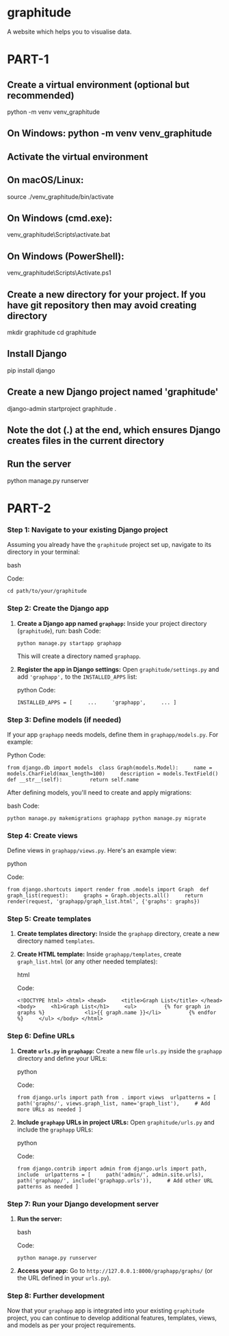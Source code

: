 

# graphitude
A website which helps you to visualise data.


# PART-1

## Create a virtual environment (optional but recommended)
python -m venv venv_graphitude
## On Windows: python -m venv venv_graphitude

## Activate the virtual environment
## On macOS/Linux:
source ./venv_graphitude/bin/activate
## On Windows (cmd.exe):
venv_graphitude\Scripts\activate.bat
## On Windows (PowerShell):
venv_graphitude\Scripts\Activate.ps1


## Create a new directory for your project. If you have git repository then may avoid creating directory
mkdir graphitude
cd graphitude


## Install Django
pip install django

## Create a new Django project named 'graphitude'
django-admin startproject graphitude .
## Note the dot (.) at the end, which ensures Django creates files in the current directory


## Run the server
python manage.py runserver



# PART-2

### Step 1: Navigate to your existing Django project

Assuming you already have the `graphitude` project set up, navigate to its directory in your terminal:

bash

Code:

`cd path/to/your/graphitude`

### Step 2: Create the Django app

1.  **Create a Django app named `graphapp`:** Inside your project directory (`graphitude`), run:
bash Code:
    
    `python manage.py startapp graphapp`
    
    This will create a directory named `graphapp`.
    
2.  **Register the app in Django settings:** Open `graphitude/settings.py` and add `'graphapp',` to the `INSTALLED_APPS` list:
    
    python
    Code:
    
    `INSTALLED_APPS = [     ...     'graphapp',     ... ]`
    

### Step 3: Define models (if needed)

If your app `graphapp` needs models, define them in `graphapp/models.py`. For example:

Python Code:

`from django.db import models  class Graph(models.Model):     name = models.CharField(max_length=100)     description = models.TextField()      def __str__(self):         return self.name`

After defining models, you'll need to create and apply migrations:

bash Code:

`python manage.py makemigrations graphapp
 python manage.py migrate`

### Step 4: Create views

Define views in `graphapp/views.py`. Here's an example view:

python

Code:

`from django.shortcuts import render from .models import Graph  def graph_list(request):     graphs = Graph.objects.all()     return render(request, 'graphapp/graph_list.html', {'graphs': graphs})`

### Step 5: Create templates

1.  **Create templates directory:** Inside the `graphapp` directory, create a new directory named `templates`.
    
2.  **Create HTML template:** Inside `graphapp/templates`, create `graph_list.html` (or any other needed templates):
    
    html
    
    Code:
    
    `<!DOCTYPE html> <html> <head>     <title>Graph List</title> </head> <body>     <h1>Graph List</h1>     <ul>         {% for graph in graphs %}             <li>{{ graph.name }}</li>         {% endfor %}     </ul> </body> </html>`
    

### Step 6: Define URLs

1.  **Create `urls.py` in `graphapp`:** Create a new file `urls.py` inside the `graphapp` directory and define your URLs:
    
    python
    
    Code:
    
    `from django.urls import path from . import views  urlpatterns = [     path('graphs/', views.graph_list, name='graph_list'),     # Add more URLs as needed ]`
    
2.  **Include `graphapp` URLs in project URLs:** Open `graphitude/urls.py` and include the `graphapp` URLs:
    
    python
    
    Code:
    
    `from django.contrib import admin from django.urls import path, include  urlpatterns = [     path('admin/', admin.site.urls),     path('graphapp/', include('graphapp.urls')),     # Add other URL patterns as needed ]`
    

### Step 7: Run your Django development server

1.  **Run the server:**
    
    bash
    
    Code:
    
    `python manage.py runserver`
    
2.  **Access your app:** Go to `http://127.0.0.1:8000/graphapp/graphs/` (or the URL defined in your `urls.py`).
    

### Step 8: Further development

Now that your `graphapp` app is integrated into your existing `graphitude` project, you can continue to develop additional features, templates, views, and models as per your project requirements.



